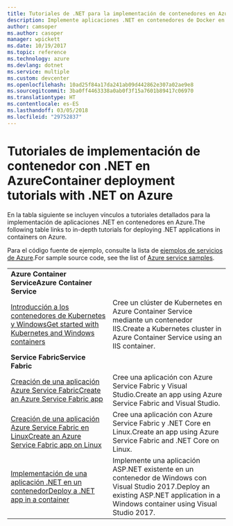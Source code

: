 ```yaml
---
title: Tutoriales de .NET para la implementación de contenedores en Azure
description: Implemente aplicaciones .NET en contenedores de Docker en Azure y escálelos con DC/OS, Mesos o Kubernetes.
author: camsoper
ms.author: casoper
manager: wpickett
ms.date: 10/19/2017
ms.topic: reference
ms.technology: azure
ms.devlang: dotnet
ms.service: multiple
ms.custom: devcenter
ms.openlocfilehash: 10ad25f84a17da241ab09d442862e307a02ae9e8
ms.sourcegitcommit: 3ba0ff4463338a0ab0f3f15a7601b89417c06970
ms.translationtype: HT
ms.contentlocale: es-ES
ms.lasthandoff: 03/05/2018
ms.locfileid: "29752837"
---
```

# <a name="container-deployment-tutorials-with-net-on-azure"></a><span data-ttu-id="ef6f2-103">Tutoriales de implementación de contenedor con .NET en Azure</span><span class="sxs-lookup"><span data-stu-id="ef6f2-103">Container deployment tutorials with .NET on Azure</span></span>

<span data-ttu-id="ef6f2-104">En la tabla siguiente se incluyen vínculos a tutoriales detallados para la implementación de aplicaciones .NET en contenedores en Azure.</span><span class="sxs-lookup"><span data-stu-id="ef6f2-104">The following table links to in-depth tutorials for deploying .NET applications in containers on Azure.</span></span>

<span data-ttu-id="ef6f2-105">Para el código fuente de ejemplo, consulte la lista de [ejemplos de servicios de Azure](https://azure.microsoft.com/resources/samples/?platform=dotnet).</span><span class="sxs-lookup"><span data-stu-id="ef6f2-105">For sample source code, see the list of [Azure service samples](https://azure.microsoft.com/resources/samples/?platform=dotnet).</span></span>

| | |
|---|---|
| <span data-ttu-id="ef6f2-106">**Azure Container Service**</span><span class="sxs-lookup"><span data-stu-id="ef6f2-106">**Azure Container Service**</span></span> ||
| <span data-ttu-id="ef6f2-107">[Introducción a los contenedores de Kubernetes y Windows][1]</span><span class="sxs-lookup"><span data-stu-id="ef6f2-107">[Get started with Kubernetes and Windows containers][1]</span></span> | <span data-ttu-id="ef6f2-108">Cree un clúster de Kubernetes en Azure Container Service mediante un contenedor IIS.</span><span class="sxs-lookup"><span data-stu-id="ef6f2-108">Create a Kubernetes cluster in Azure Container Service using an IIS container.</span></span>
|<span data-ttu-id="ef6f2-109">**Service Fabric**</span><span class="sxs-lookup"><span data-stu-id="ef6f2-109">**Service Fabric**</span></span>| |
| <span data-ttu-id="ef6f2-110">[Creación de una aplicación Azure Service Fabric][2]</span><span class="sxs-lookup"><span data-stu-id="ef6f2-110">[Create an Azure Service Fabric app][2]</span></span> | <span data-ttu-id="ef6f2-111">Cree una aplicación con Azure Service Fabric y Visual Studio.</span><span class="sxs-lookup"><span data-stu-id="ef6f2-111">Create an app using Azure Service Fabric and Visual Studio.</span></span> | 
| <span data-ttu-id="ef6f2-112">[Creación de una aplicación Azure Service Fabric en Linux][3]</span><span class="sxs-lookup"><span data-stu-id="ef6f2-112">[Create an Azure Service Fabric app on Linux][3]</span></span> | <span data-ttu-id="ef6f2-113">Cree una aplicación con Azure Service Fabric y .NET Core en Linux.</span><span class="sxs-lookup"><span data-stu-id="ef6f2-113">Create an  app using Azure Service Fabric and .NET Core on Linux.</span></span> | 
| <span data-ttu-id="ef6f2-114">[Implementación de una aplicación .NET en un contenedor][4]</span><span class="sxs-lookup"><span data-stu-id="ef6f2-114">[Deploy a .NET app in a container][4]</span></span> | <span data-ttu-id="ef6f2-115">Implemente una aplicación ASP.NET existente en un contenedor de Windows con Visual Studio 2017.</span><span class="sxs-lookup"><span data-stu-id="ef6f2-115">Deploy an existing ASP.NET application in a Windows container using Visual Studio 2017.</span></span>  |

[1]: /azure/container-service/container-service-kubernetes-windows-walkthrough
[2]: /azure/service-fabric/service-fabric-create-your-first-application-in-visual-studio
[3]: /azure/service-fabric/service-fabric-get-started-containers
[4]: /azure/service-fabric/service-fabric-host-app-in-a-container
